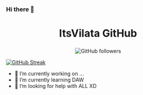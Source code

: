 ### Hi there 👋

<div id="header" align="center">
    <h1 align="center">ItsVilata GitHub</h1>
    <h3></h3>
   <img alt="GitHub followers" src="https://img.shields.io/github/followers/ItsVilalta?color=%23B902F2&label=Folowers&style=plastic">
</div>

<a align="center">[![GitHub Streak](http://github-readme-streak-stats.herokuapp.com?user=ItsVilalta&hide_border=true)](https://git.io/streak-stats)</a>


- 🔭 I’m currently working on ...
- 🌱 I’m currently learning DAW
- 🤔 I’m looking for help with ALL XD

